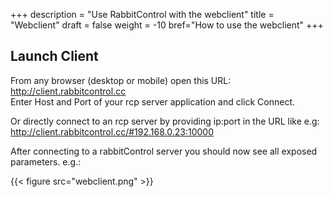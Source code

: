 +++
description = "Use RabbitControl with the webclient"
title = "Webclient"
draft = false
weight = -10
bref="How to use the webclient"
+++

## Launch Client  
From any browser (desktop or mobile) open this URL:  
http://client.rabbitcontrol.cc  
Enter Host and Port of your rcp server application and click Connect.

Or directly connect to an rcp server by providing ip:port in the URL like e.g:  
http://client.rabbitcontrol.cc/#192.168.0.23:10000

After connecting to a rabbitControl server you should now see all exposed parameters. e.g.:

{{< figure src="webclient.png" >}}
